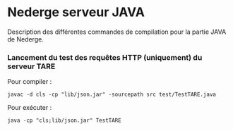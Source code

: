# Nederge serveur JAVA

Description des différentes commandes de compilation pour la partie JAVA de Nederge.

### Lancement du test des requêtes HTTP (uniquement) du serveur TARE

Pour compiler :

	javac -d cls -cp "lib/json.jar" -sourcepath src test/TestTARE.java

Pour exécuter :

	java -cp "cls;lib/json.jar" TestTARE
